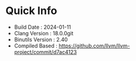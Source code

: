 # Quick Info
* Build Date : 2024-01-11
* Clang Version : 18.0.0git
* Binutils Version : 2.40
* Compiled Based : https://github.com/llvm/llvm-project/commit/d7ac4123
